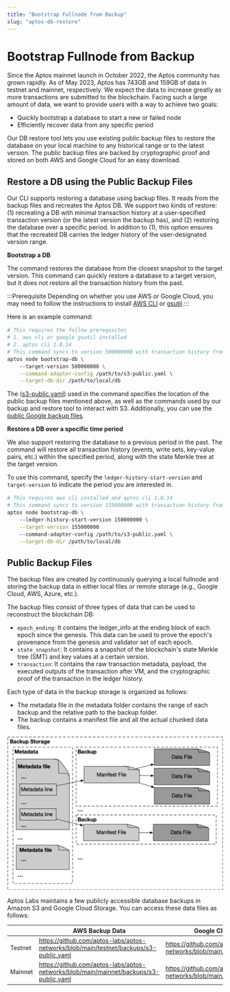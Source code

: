 ```yaml
---
title: "Bootstrap Fullnode from Backup"
slug: "aptos-db-restore"
---
```


# Bootstrap Fullnode from Backup

Since the Aptos mainnet launch in October 2022, the Aptos community has grown rapidly. As of May 2023, Aptos has 743GB and 159GB of data in testnet and mainnet, respectively. We expect the data to increase greatly as more transactions are submitted to the blockchain. Facing such a large amount of data, we want to provide users with a way to achieve two goals:

- Quickly bootstrap a database to start a new or failed node
- Efficiently recover data from any specific period

Our DB restore tool lets you use existing public backup files to restore the database on your local machine to any historical range or to the latest version. The public backup files are backed by cryptographic proof and stored on both AWS and Google Cloud for an easy download.

## **Restore a DB using the Public Backup Files**

Our CLI supports restoring a database using backup files. It reads from the backup files and recreates the Aptos DB. We support two kinds of restore: (1) recreating a DB with minimal transaction history at a user-specified transaction version (or the latest version the backup has), and (2) restoring the database over a specific period. In addition to (1), this option ensures that the recreated DB carries the ledger history of the user-designated version range.

**Bootstrap a DB**

The command restores the database from the closest snapshot to the target version. This command can quickly restore a database to a target version, but it does not restore all the transaction history from the past.

:::Prerequisite Depending on whether you use AWS or Google Cloud, you may need to follow the instructions to install [AWS CLI](https://docs.aws.amazon.com/cli/latest/userguide/getting-started-install.html) or [gsutil](https://cloud.google.com/storage/docs/gsutil_install).:::

Here is an example command:

```bash
# This requires the follow prerequsites
# 1. aws cli or google gsutil installed
# 2. aptos cli 1.0.14	
# This command syncs to version 500000000 with transaction history from 500000000 onwards
aptos node bootstrap-db \ 
    --target-version 500000000 \
    --command-adapter-config /path/to/s3-public.yaml \
    --target-db-dir /path/to/local/db
```

The ([s3-public.yaml](https://github.com/aptos-labs/aptos-networks/blob/main/testnet/backups/s3-public.yaml)) used in the command specifies the location of the public backup files mentioned above, as well as the commands used by our backup and restore tool to interact with S3. Additionally, you can use the [public Google backup files](https://github.com/aptos-labs/aptos-networks/blob/main/testnet/backups/gcs.yaml).

**Restore a DB over a specific time period**

We also support restoring the database to a previous period in the past. The command will restore all transaction history (events, write sets, key-value pairs, etc.) within the specified period, along with the state Merkle tree at the target version.

To use this command, specify the `ledger-history-start-version` and `target-version` to indicate the period you are interested in.

```bash
# This requires aws cli installed and aptos cli 1.0.14	
# This command syncs to version 155000000 with transaction history from 150000000 onwards
aptos node bootstrap-db \ 
    --ledger-history-start-version 150000000 \
    --target-version 155000000 
    --command-adapter-config /path/to/s3-public.yaml \
    --target-db-dir /path/to/local/db
```

## **Public Backup Files**

The backup files are created by continuously querying a local fullnode and storing the backup data in either local files or remote storage (e.g., Google Cloud, AWS, Azure, etc.).

The backup files consist of three types of data that can be used to reconstruct the blockchain DB:

- `epoch_ending`: It contains the ledger_info at the ending block of each epoch since the genesis. This data can be used to prove the epoch's provenance from the genesis and validator set of each epoch.
- `state_snapshot`: It contains a snapshot of the blockchain's state Merkle tree (SMT) and key values at a certain version.
- `transaction`: It contains the raw transaction metadata, payload, the executed outputs of the transaction after VM, and the cryptographic proof of the transaction in the ledger history.

Each type of data in the backup storage is organized as follows:
- The metadata file in the metadata folder contains the range of each backup and the relative path to the backup folder. 
- The backup contains a manifest file and all the actual chunked data files.

![aptos-db-restore.png](../../../static/img/docs/aptos-db-restore.png)

Aptos Labs maintains a few publicly accessible database backups in Amazon S3 and Google Cloud Storage. You can access these data files as follows:

|  | AWS Backup Data | Google Cloud Backup Data  |
| --- | --- | --- |
| Testnet | https://github.com/aptos-labs/aptos-networks/blob/main/testnet/backups/s3-public.yaml | https://github.com/aptos-labs/aptos-networks/blob/main/testnet/backups/gcs.yaml |
| Mainnet | https://github.com/aptos-labs/aptos-networks/blob/main/mainnet/backups/s3-public.yaml | https://github.com/aptos-labs/aptos-networks/blob/main/mainnet/backups/gcs.yaml |